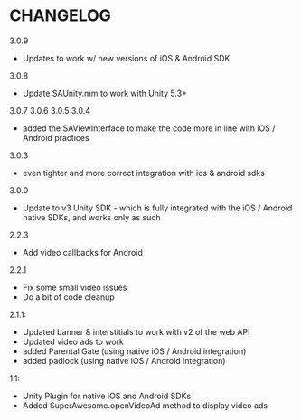 CHANGELOG
=========

3.0.9
 - Updates to work w/ new versions of iOS & Android SDK

3.0.8
 - Update SAUnity.mm to work with Unity 5.3+

3.0.7
3.0.6
3.0.5
3.0.4
 - added the SAViewInterface to make the code more in line with iOS / Android practices

3.0.3
 - even tighter and more correct integration with ios & android sdks

3.0.0
 - Update to v3 Unity SDK - which is fully integrated with the iOS / Android native SDKs, and works only as such

2.2.3
 - Add video callbacks for Android

2.2.1
 - Fix some small video issues
 - Do a bit of code cleanup

2.1.1:
 - Updated banner & interstitials to work with v2 of the web API
 - Updated video ads to work
 - added Parental Gate (using native iOS / Android integration)
 - added padlock (using native iOS / Android integration)

1.1:
 - Unity Plugin for native iOS and Android SDKs
 - Added SuperAwesome.openVideoAd method to display video ads
